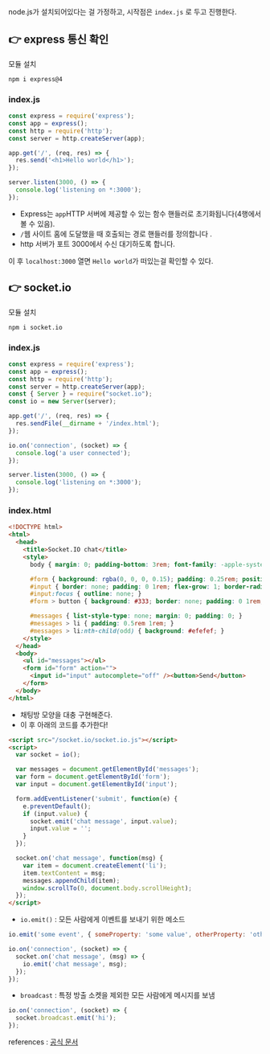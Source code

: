 node.js가 설치되어있다는 걸 가정하고, 시작점은 `index.js` 로 두고 진행한다.



## 👉 express 통신 확인

모듈 설치

```
npm i express@4
```



### index.js

```javascript
const express = require('express');
const app = express();
const http = require('http');
const server = http.createServer(app);

app.get('/', (req, res) => {
  res.send('<h1>Hello world</h1>');
});

server.listen(3000, () => {
  console.log('listening on *:3000');
});
```

- Express는 `app`HTTP 서버에 제공할 수 있는 함수 핸들러로 초기화됩니다(4행에서 볼 수 있음).
- `/`웹 사이트 홈에 도달했을 때 호출되는 경로 핸들러를 정의합니다 .
- http 서버가 포트 3000에서 수신 대기하도록 합니다.

이 후 `localhost:3000` 열면 `Hello world`가 떠있는걸 확인할 수 있다.



## 👉 socket.io

모듈 설치

```
npm i socket.io
```



### index.js

```javascript
const express = require('express');
const app = express();
const http = require('http');
const server = http.createServer(app);
const { Server } = require("socket.io");
const io = new Server(server);

app.get('/', (req, res) => {
  res.sendFile(__dirname + '/index.html');
});

io.on('connection', (socket) => {
  console.log('a user connected');
});

server.listen(3000, () => {
  console.log('listening on *:3000');
});
```



### index.html

```html
<!DOCTYPE html>
<html>
  <head>
    <title>Socket.IO chat</title>
    <style>
      body { margin: 0; padding-bottom: 3rem; font-family: -apple-system, BlinkMacSystemFont, "Segoe UI", Roboto, Helvetica, Arial, sans-serif; }

      #form { background: rgba(0, 0, 0, 0.15); padding: 0.25rem; position: fixed; bottom: 0; left: 0; right: 0; display: flex; height: 3rem; box-sizing: border-box; backdrop-filter: blur(10px); }
      #input { border: none; padding: 0 1rem; flex-grow: 1; border-radius: 2rem; margin: 0.25rem; }
      #input:focus { outline: none; }
      #form > button { background: #333; border: none; padding: 0 1rem; margin: 0.25rem; border-radius: 3px; outline: none; color: #fff; }

      #messages { list-style-type: none; margin: 0; padding: 0; }
      #messages > li { padding: 0.5rem 1rem; }
      #messages > li:nth-child(odd) { background: #efefef; }
    </style>
  </head>
  <body>
    <ul id="messages"></ul>
    <form id="form" action="">
      <input id="input" autocomplete="off" /><button>Send</button>
    </form>
  </body>
</html>
```

- 채팅방 모양을 대충 구현해준다.
- 이 후 아래의 코드를 추가한다!

```html
<script src="/socket.io/socket.io.js"></script>
<script>
  var socket = io();

  var messages = document.getElementById('messages');
  var form = document.getElementById('form');
  var input = document.getElementById('input');

  form.addEventListener('submit', function(e) {
    e.preventDefault();
    if (input.value) {
      socket.emit('chat message', input.value);
      input.value = '';
    }
  });

  socket.on('chat message', function(msg) {
    var item = document.createElement('li');
    item.textContent = msg;
    messages.appendChild(item);
    window.scrollTo(0, document.body.scrollHeight);
  });
</script>
```



- `io.emit()` : 모든 사람에게 이벤트를 보내기 위한 메소드

``` javascript
io.emit('some event', { someProperty: 'some value', otherProperty: 'other value' }); 
```

``` javascript
io.on('connection', (socket) => {
  socket.on('chat message', (msg) => {
    io.emit('chat message', msg);
  });
});
```



- `broadcast` : 특정 방출 소켓을 제외한 모든 사람에게 메시지를 보냄

``` javascript
io.on('connection', (socket) => {
  socket.broadcast.emit('hi');
});
```





references : [공식 문서](https://socket.io/get-started/chat)